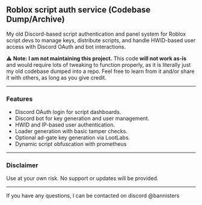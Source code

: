 ## Roblox script auth service (Codebase Dump/Archive)

My old Discord-based script authentication and panel system for Roblox script devs to manage keys, distribute scripts, and handle HWID-based user access with Discord OAuth and bot interactions.

⚠️ **Note: I am not maintaining this project.**
This code **will not work as-is** and would require lots of tweaking to function properly, as it is literally just my old codebase dumped into a repo. Feel free to learn from it and/or share it with others, as long as you give credit.

---

### Features

* Discord OAuth login for script dashboards.
* Discord bot for key generation and user management.
* HWID and IP-based user authentication.
* Loader generation with basic tamper checks.
* Optional ad-gate key generation via LootLabs.
* Dynamic script obfuscation with prometheus

---

### Disclaimer

Use at your own risk. No support or updates will be provided.

---

If you have any questions, I can be contacted on discord @bannisters
